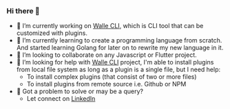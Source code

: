 ### Hi there 👋

<!--
**Abdullah-yasir/Abdullah-yasir** is a ✨ _special_ ✨ repository because its `README.md` (this file) appears on your GitHub profile.

Here are some ideas to get you started: -->

- 🔭 I’m currently working on [Walle CLI](https://github.com/Abdullah-yasir/walle-cli-extended), which is CLI tool that can be customized with plugins.
- 🌱 I’m currently learning to create a programming language from scratch. And started learning Golang for later on to rewrite my new language in it.
- 👯 I’m looking to collaborate on any Javascript or Flutter project.
- 🤔 I’m looking for help with [Walle CLI](https://github.com/Abdullah-yasir/walle-cli-extended) project, I'm able to install plugins from local file system as long as a plugin is a single file, but I need help:
    - To install complex plugins (that consist of two or more files)
    - To install plugins from remote source i.e. Github or NPM
- 💬 Got a problem to solve or may be a query?
    - Let connect on [LinkedIn](https://www.linkedin.com/in/abdullah-yasir-itech)

